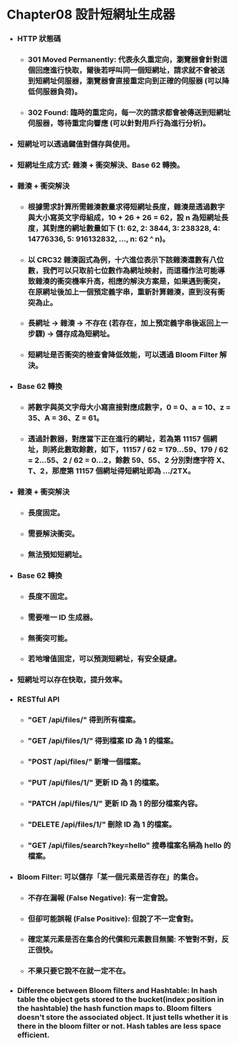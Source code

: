 Chapter08 設計短網址生成器
=====
* ### HTTP 狀態碼
    * ### 301 Moved Permanently: 代表永久重定向，瀏覽器會針對這個回應進行快取，爾後若呼叫同一個短網址，請求就不會被送到短網址伺服器，瀏覽器會直接重定向到正確的伺服器 (可以降低伺服器負荷)。
    * ### 302 Found: 臨時的重定向，每一次的請求都會被傳送到短網址伺服器，等待重定向響應 (可以針對用戶行為進行分析)。
* ### 短網址可以透過鍵值對儲存與使用。
* ### 短網址生成方式: 雜湊 + 衝突解決、Base 62 轉換。
* ### 雜湊 + 衝突解決
    * ### 根據需求計算所需雜湊數量求得短網址長度，雜湊是透過數字與大小寫英文字母組成，10 + 26 + 26 = 62，設 n 為短網址長度，其對應的網址數量如下 (1: 62, 2: 3844, 3: 238328, 4: 14776336, 5: 916132832, ..., n: 62 ^ n)。
    * ### 以 CRC32 雜湊函式為例，十六進位表示下該雜湊還數有八位數，我們可以只取前七位數作為網址映射，而這種作法可能導致雜湊的衝突機率升高，相應的解決方案是，如果遇到衝突，在原網址後加上一個預定義字串，重新計算雜湊，直到沒有衝突為止。
    * ### 長網址 -> 雜湊 -> 不存在 (若存在，加上預定義字串後返回上一步驟) -> 儲存成為短網址。
    * ### 短網址是否衝突的檢查會降低效能，可以透過 Bloom Filter 解決。
* ### Base 62 轉換
    * ### 將數字與英文字母大小寫直接對應成數字，0 = 0、a = 10、z = 35、A = 36、Z = 61。
    * ### 透過計數器，對應當下正在進行的網址，若為第 11157 個網址，則將此數取餘數，如下，11157 / 62 = 179...59、179 / 62 = 2...55、2 / 62 = 0...2，餘數 59、55、2 分別對應字符 X、T、2，那麼第 11157 個網址得短網址即為 .../2TX。
* ### 雜湊 + 衝突解決
    * ### 長度固定。
    * ### 需要解決衝突。
    * ### 無法預知短網址。
* ### Base 62 轉換
    * ### 長度不固定。
    * ### 需要唯一 ID 生成器。
    * ### 無衝突可能。
    * ### 若地增值固定，可以預測短網址，有安全疑慮。
* ### 短網址可以存在快取，提升效率。
* ### RESTful API
    * ### "GET /api/files/" 得到所有檔案。
    * ### "GET /api/files/1/" 得到檔案 ID 為 1 的檔案。
    * ### "POST /api/files/" 新增一個檔案。
    * ### "PUT /api/files/1/" 更新 ID 為 1 的檔案。
    * ### "PATCH /api/files/1/" 更新 ID 為 1 的部分檔案內容。
    * ### "DELETE /api/files/1/" 刪除 ID 為 1 的檔案。
    * ### "GET /api/files/search?key=hello" 搜尋檔案名稱為 hello 的檔案。
* ### Bloom Filter: 可以儲存「某一個元素是否存在」的集合。
    * ### 不存在漏報 (False Negative): 有一定會說。
    * ### 但卻可能誤報 (False Positive): 但說了不一定會對。
    * ### 確定某元素是否在集合的代價和元素數目無關: 不管對不對，反正很快。
    * ### 不果只要它說不在就一定不在。
* ### Difference between Bloom filters and Hashtable: In hash table the object gets stored to the bucket(index position in the hashtable) the hash function maps to. Bloom filters doesn't store the associated object. It just tells whether it is there in the bloom filter or not. Hash tables are less space efficient.
<br />
